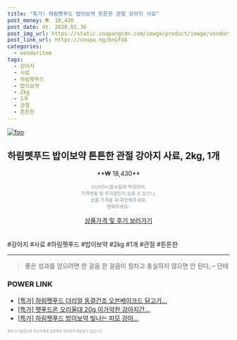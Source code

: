 ```yaml
--- 
title: "특가! 하림펫푸드 밥이보약 튼튼한 관절 강아지 사료" 
post_money: ₩. 18,430 
post_date: dt. 2020.01.30 
post_img_url: https://static.coupangcdn.com/image/product/image/vendoritem/2019/09/18/4578811891/5192bbec-0d41-4f25-8768-a6813b7c23fe.jpg 
post_link_url: https://coupa.ng/bnGfG6 
categories: 
  - vendoritem 
tags: 
  - 강아지 
  - 사료 
  - 하림펫푸드 
  - 밥이보약 
  - 2kg 
  - 1개 
  - 관절 
  - 튼튼한 
--- 
```

[![foo](https://static.coupangcdn.com/image/product/image/vendoritem/2019/09/18/4578811891/5192bbec-0d41-4f25-8768-a6813b7c23fe.jpg)](https://coupa.ng/bnGfG6) 

## 하림펫푸드 밥이보약 튼튼한 관절 강아지 사료, 2kg, 1개 
<p style="text-align: center;">**₩ 18,430**</p> 
<p style="text-align: center;"><span style="color: #898c8f; font-family: Georgia,Times,serif; font-size: 0.75em;">2020년01월30일에 작성되어, <br>가격변동 및 추가할인이 있을 수 있으니,<br> 상품 가격을 꼭!확인해주세요.<br>행복하세요~</span> 
</p>	 
<div markdown="0" style="text-align: center;"><a href="https://coupa.ng/bnGfG6" class="btn btn--success">상품가격 및 후기 보러가기</a></div> 
<br><br> 
  #강아지 #사료 #하림펫푸드 #밥이보약 #2kg #1개 #관절 #튼튼한 
<hr> 

> 좋은 성과를 얻으려면 한 걸음 한 걸음이 힘차고 충실하지 않으면 안 된다, – 단테 


### POWER LINK

* <a href="https://blog.naver.com/an0733/221788339953" target="_blank">[특가] 하림펫푸드 더리얼 동결건조 오븐베이크드 닭고기...</a>
* <a href="https://blog.naver.com/an0733/221790893223" target="_blank">[특가] 펫푸드온 오리울대 20g 이가약한 강아지간...</a>
* <a href="https://blog.naver.com/sakai111/221790567989" target="_blank">[특가] 하림펫푸드 밥이보약 빛나는 피모 강아...</a>

<span style="color: #898c8f; font-family: Georgia,Times,serif; font-size: 0.55em;">파트너스활동으로 작성자에게 일정액의 커미션이 제공될수 있습니다.</span> 
